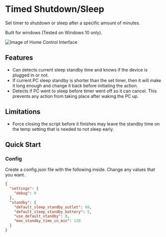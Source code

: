 # Timed Shutdown/Sleep

Set timer to shutdown or sleep after a specific amount of minutes.

Built for windows (Tested on Windows 10 only).

![Image of Home Control Interface](https://raw.githubusercontent.com/Concrete18/Timed-Shutdown-Sleep/main/Images/Screenshot.png)

## Features

- Can detects current sleep standby time and knows if the device is plugged in or not.
- If current PC sleep standby is shorter than the set timer, then it will make it long enough and change it back before initiating the action.
- Detects if PC went to sleep before timer went off so it can cancel. This prevents any action from taking place after waking the PC up.

## Limitations

- Force closing the script before it finishes may leave the standby time on the temp setting that is needed to not sleep early.

## Quick Start

<!-- ### Install Dependencies

```
pip install -r requirements.txt
``` -->

### Config

Create a config.json file with the following inside. Change any values that you want.

```json
{
  "settings": {
    "debug": 0
  },
  "standby": {
    "default_sleep_standby_outlet": 60,
    "default_sleep_standby_battery": 5,
    "use_default_standby": 0,
    "max_standby_time_in_min": 120
  }
}
```
